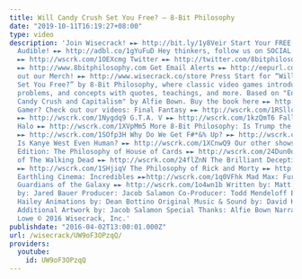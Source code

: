 ```yaml
---
title: Will Candy Crush Set You Free? – 8-Bit Philosophy
date: "2019-10-11T16:19:27+08:00"
type: video
description: 'Join Wisecrack! ►► http://bit.ly/1y8Veir Start Your FREE Trial with
  Audible! ►► http://adbl.co/1gYuFuD Hey thinkers, follow us on SOCIAL MEDIA: Facebook
  ►► http://wscrk.com/1OEXcmg Twitter ►► http://twitter.com/8bitphilosophy Homepage
  ►► http://www.8bitphilosophy.com Get Email Alerts ►► http://eepurl.com/bcSRD9 Check
  out our Merch! ►► http://www.wisecrack.co/store Press Start for “Will Candy Crush
  Set You Free?” by 8-Bit Philosophy, where classic video games introduce famous thinkers,
  problems, and concepts with quotes, teachings, and more. Based on "Enjoying It:
  Candy Crush and Capitalism" by Alfie Bown. Buy the book here ►► http://amzn.to/1RSgOR4
  Gamer? Check out our videos: Final Fantasy ►► http://wscrk.com/1RSllcr Bioshock
  ►► http://wscrk.com/1Nygdq9 G.T.A. V ►► http://wscrk.com/1kzQmT6 Fallout ►► http://wscrk.com/1Pf8myH
  Halo ►► http://wscrk.com/1XVpMm5 More 8-Bit Philosophy: Is Trump the END of Politics?
  ►► http://wscrk.com/1SOfp3H Why Do We Get F#*&% Up? ►► http://wscrk.com/1Tkmckx
  Is Kanye West Even Human? ►► http://wscrk.com/1XCnwQ9 Our other shows: Wisecrack
  Edition: The Philosophy of House of Cards ►► http://wscrk.com/24Dun0q The Philosophy
  of The Walking Dead ►► http://wscrk.com/24flZnN The Brilliant Deception of Inception
  ►► http://wscrk.com/1SHjiqV The Philosophy of Rick and Morty ►► http://wscrk.com/1KvthHS
  Earthling Cinema: Incredibles ►►http://wscrk.com/1q0VFhk Mad Max: Fury Road ►► http://wscrk.com/1WVGqR4
  Guardians of the Galaxy ►► http://wscrk.com/1o4wn1b Written by: Matt Reichle Directed
  by: Jared Bauer Producer: Jacob Salamon Co-Producer: Todd Mendeloff Edited by: Ryan
  Hailey Animations by: Dean Bottino Original Music & Sound by: David Krystal (http://www.davidkrystalmusic.com)
  Additional Artwork by: Jacob Salamon Special Thanks: Alfie Bown Narrator: Nathan
  Lowe © 2016 Wisecrack, Inc.'
publishdate: "2016-04-02T13:00:01.000Z"
url: /wisecrack/UW9oF3OPzqQ/
providers:
  youtube:
    id: UW9oF3OPzqQ
---
```

